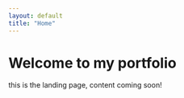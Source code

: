 ```yaml
---
layout: default
title: "Home"
---
```


# Welcome to my portfolio

this is the landing page, content coming soon!